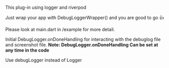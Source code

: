 This plug-in using logger and riverpod

Just wrap your app with DebugLoggerWrapper() and you are good to go 👍

Please look at main.dart in /example for more detail.

Initial DebugLogger.onDoneHandling for interacting with the debuglog file and screenshot file.
**Note: DebugLogger.onDoneHandling Can be set at any time in the code**

Use debugLogger instead of Logger
